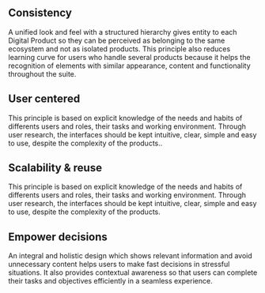 <article>
  <h2>Consistency</h2>
  <p>A unified look and feel with a structured hierarchy gives entity to each Digital Product so they can be perceived as belonging to the same ecosystem and not as isolated products.     This principle also reduces learning curve for users who handle several products because it helps the recognition of elements with similar appearance, content and functionality throughout the suite.</p>
</article>

<article>
  <h2>User centered</h2>
  <p>This principle is based on explicit knowledge of the needs and habits of differents users and roles, their tasks and working environment. Through user research, the interfaces should be kept intuitive, clear, simple and easy to use, despite the complexity of the products..</p>
</article>

<article>
  <h2>Scalability & reuse</h2>
  <p>This principle is based on explicit knowledge of the needs and habits of differents users and roles, their tasks and working environment. Through user research, the interfaces should be kept intuitive, clear, simple and easy to use, despite the complexity of the products.</p>
</article>

<article>
  <h2>Empower decisions</h2>
  <p>An integral and holistic design which shows relevant information and avoid unnecessary content helps users to make fast decisions in stressful situations. It also provides contextual awareness so that users can complete their tasks and objectives efficiently in a seamless experience.</p>
</article>
